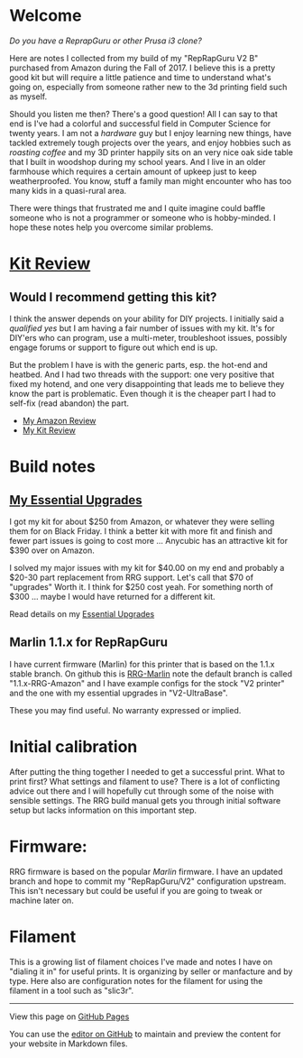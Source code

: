 # Welcome

_Do you have a ReprapGuru or other Prusa i3 clone?_

Here are notes I collected from my build of my "RepRapGuru V2 B" purchased from Amazon during the Fall of 2017.  I believe this is a pretty good kit but will require a little patience and time to understand what's going on, especially from someone rather new to the 3d printing field such as myself.

Should you listen me then?  There's a good question!  All I can say to that end is I've had a colorful and successful field in Computer Science for twenty years.  I am not a _hardware_ guy but I enjoy learning new things, have tackled extremely tough projects over the years, and enjoy hobbies such as _roasting coffee_ and my 3D printer happily sits on an very nice oak side table that I built in woodshop during my school years.  And I live in an older farmhouse which requires a certain amount of upkeep just to keep weatherproofed.  You know, stuff a family man might encounter who has too many kids in a quasi-rural area.

There were things that frustrated me and I quite imagine could baffle someone who is not a programmer or someone who is hobby-minded.  I hope these notes help you overcome similar problems.


# [Kit Review](Kit_Review)


## Would I recommend getting this kit?

I think the answer depends on your ability for DIY projects.  I initially said a _qualified yes_ but
I am having a fair number of issues with my kit.   It's for DIY'ers who can program, use a multi-meter, 
troubleshoot issues, possibly engage forums or support to figure out which end is up.


But the problem I have is with the generic parts, esp. the hot-end and heatbed.  And I had two threads with the support: one very positive that fixed my hotend, and one very disappointing that leads me to believe they know the part is problematic.  Even though it is the cheaper part I had to self-fix (read abandon) the part.

- [My Amazon Review](https://www.amazon.com/review/R2ETPXEMIZBDYI/ref=cm_cr_srp_d_rdp_perm?ie=UTF8&ASIN=B01HOVMLM2)
- [My Kit Review](Kit_Review)

# Build notes

## [My Essential Upgrades](Essential_Upgrades)

I got my kit for about $250 from Amazon, or whatever they were selling them for on Black Friday.  I think a better kit with more fit and finish and fewer part issues is going to cost more ... Anycubic has an attractive kit for $390 over on Amazon.

I solved my major issues with my kit for $40.00 on my end and probably a $20-30 part replacement from RRG support.  Let's call that $70 of "upgrades"  Worth it.  I think for $250 cost yeah.  For something north of $300 ... maybe I would have returned for a different kit.

Read details on my [Essential Upgrades](Essential_Upgrades)

## Marlin 1.1.x for RepRapGuru

I have current firmware (Marlin) for this printer that is based on the 1.1.x stable branch.  On github this is [RRG-Marlin](https://github.com/brennane/RRG-Marlin) note the default branch is called "1.1.x-RRG-Amazon" and I have example configs for the stock "V2 printer" and the one with my essential upgrades in "V2-UltraBase".

These you may find useful.  No warranty expressed or implied.

# Initial calibration

After putting the thing together I needed to get a successful print. What to print first?  What settings and filament to use?  There is a lot of conflicting advice out there and I will hopefully cut through some of the noise with sensible settings.  The RRG build manual gets you through initial software setup but lacks information on this important step.

# Firmware: 

RRG firmware is based on the popular _Marlin_ firmware.  I have an updated branch and hope to commit my "RepRapGuru/V2" configuration upstream.  This isn't necessary but could be useful if you are going to tweak or machine later on.

# Filament

This is a growing list of filament choices I've made and notes I have on "dialing it in" for useful prints.  It is organizing by seller or manfacture and by type.  Here also are configuration notes for the filament for using the filament in a tool such as "slic3r".


----

View this page on [GitHub Pages](https://brennane.github.io/RepRapGuru/)

You can use the [editor on GitHub](https://github.com/brennane/RepRapGuru/edit/master/README.md) to maintain and preview the content for your website in Markdown files.
